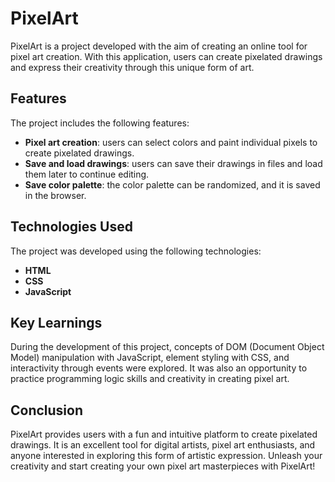 # PixelArt

PixelArt is a project developed with the aim of creating an online tool for pixel art creation. With this application, users can create pixelated drawings and express their creativity through this unique form of art.

## Features

The project includes the following features:

- **Pixel art creation**: users can select colors and paint individual pixels to create pixelated drawings.
- **Save and load drawings**: users can save their drawings in files and load them later to continue editing.
- **Save color palette**: the color palette can be randomized, and it is saved in the browser.

## Technologies Used

The project was developed using the following technologies:

- **HTML**
- **CSS**
- **JavaScript**

## Key Learnings

During the development of this project, concepts of DOM (Document Object Model) manipulation with JavaScript, element styling with CSS, and interactivity through events were explored. It was also an opportunity to practice programming logic skills and creativity in creating pixel art.

## Conclusion

PixelArt provides users with a fun and intuitive platform to create pixelated drawings. It is an excellent tool for digital artists, pixel art enthusiasts, and anyone interested in exploring this form of artistic expression. Unleash your creativity and start creating your own pixel art masterpieces with PixelArt!
